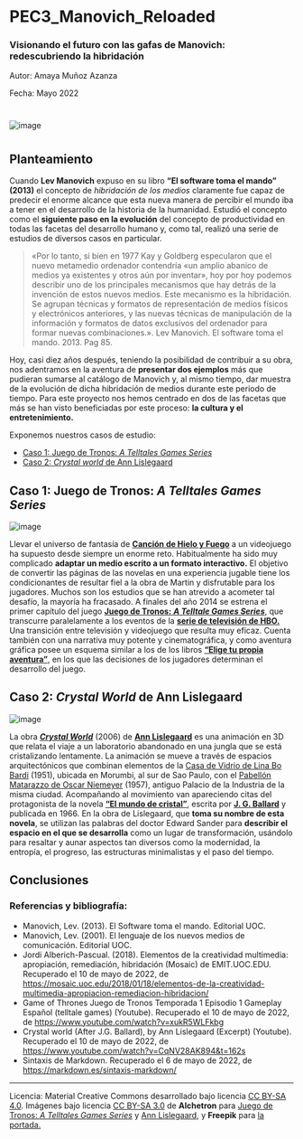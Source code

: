 # PEC3_Manovich_Reloaded
### Visionando el futuro con las gafas de Manovich: redescubriendo la hibridación

Autor: Amaya Muñoz Azanza

Fecha: Mayo 2022

#

![image](https://user-images.githubusercontent.com/104756604/167637953-ecb0f5b9-0751-4a2e-ae7f-09400738d443.png)



#

## Planteamiento
Cuando **Lev Manovich** expuso en su libro **“El software toma el mando” (2013)** el concepto de *hibridación de los medios* claramente fue capaz de predecir el enorme alcance que esta nueva manera de percibir el mundo iba a tener en el desarrollo de la historia de la humanidad. Estudió el concepto como el **siguiente paso en la evolución** del concepto de productividad en todas las facetas del desarrollo humano y, como tal, realizó una serie de estudios de diversos casos en particular.

>«Por lo tanto, si bien en 1977 Kay y Goldberg especularon que el nuevo metamedio ordenador contendría «un amplio abanico de medios ya existentes y otros aún por inventar», hoy por hoy podemos describir uno de los principales mecanismos que hay detrás de la invención de estos nuevos medios. Este mecanismo es la hibridación.
Se agrupan técnicas y formatos de representación de medios físicos y electrónicos anteriores, y las nuevas técnicas de manipulación de la información y formatos de datos exclusivos del ordenador para formar nuevas combinaciones.».
  Lev Manovich. El software toma el mando. 2013. Pag 85.

Hoy, casi diez años después, teniendo la posibilidad de contribuir a su obra, nos adentramos en la aventura de **presentar dos ejemplos** más que pudieran sumarse al catálogo de Manovich y, al mismo tiempo, dar muestra de la evolución de dicha hibridación de medios durante este periodo de tiempo.
Para este proyecto nos hemos centrado en dos de las facetas que más se han visto beneficiadas por este proceso: **la cultura y el entretenimiento.**

Exponemos nuestros casos de estudio:

- [Caso 1: Juego de Tronos: *A Telltales Games Series*](#head1)
- [Caso 2: *Crystal world* de Ann Lislegaard](#head2)

## <a name="head1">Caso 1: Juego de Tronos: *A Telltales Games Series*</a>

![image](https://user-images.githubusercontent.com/104756604/167647256-c156e29a-2df8-402d-99bc-585cf280e785.png)


Llevar el universo de fantasía de [**Canción de Hielo y Fuego**](https://es.wikipedia.org/wiki/Canci%C3%B3n_de_hielo_y_fuego) a un videojuego ha supuesto desde siempre un enorme reto. Habitualmente ha sido muy complicado **adaptar un medio escrito a un formato interactivo.** El objetivo de convertir las páginas de las novelas en una experiencia jugable tiene los condicionantes de resultar fiel a la obra de Martin y disfrutable para los jugadores. Muchos son los estudios que se han atrevido a acometer tal desafío, la mayoría ha fracasado.
A finales del año 2014 se estrena el primer capítulo del juego [**Juego de Tronos:** ***A Telltale Games Series***](https://es.wikipedia.org/wiki/Juego_de_tronos_(videojuego_de_2014)), que transcurre paralelamente a los eventos de la [**serie de televisión de HBO.**](https://es.wikipedia.org/wiki/Game_of_Thrones) Una transición entre televisión y videojuego que resulta muy eficaz. Cuenta también con una narrativa muy potente y cinematográfica, y como aventura gráfica posee un esquema similar a los de los libros [**“Elige tu propia aventura”**](https://es.wikipedia.org/wiki/Elige_tu_propia_aventura), en los que las decisiones de los jugadores determinan el desarrollo del juego.

## <a name="head2">Caso 2: *Crystal World* de Ann Lislegaard</a>
  ![image](https://user-images.githubusercontent.com/104756604/167624945-65a7f385-7328-4e1c-a008-0daaa9884363.png)

  La obra [***Crystal World***](https://www.youtube.com/watch?v=CqNV28AK894) (2006) de [**Ann Lislegaard**](https://en.wikipedia.org/wiki/Ann_Lislegaard) es una animación en 3D que relata el viaje a un laboratorio abandonado en una jungla que se está cristalizando lentamente. La animación se mueve a través de espacios arquitectónicos que combinan elementos de la [Casa de Vidrio de Lina Bo Bardi](https://www.youtube.com/watch?v=8RDMVHuKGN8&t=1s) (1951), ubicada en Morumbi, al sur de Sao Paulo, con el [Pabellón Matarazzo de Oscar Niemeyer](https://www.youtube.com/watch?v=aR-6DpASWwc) (1957), antiguo Palacio de la Industria de la misma ciudad.
  Acompañando al movimiento van apareciendo citas del protagonista de la novela [**“El mundo de cristal”**](https://en.wikipedia.org/wiki/The_Crystal_World), escrita por [**J. G. Ballard**](https://en.wikipedia.org/wiki/J._G._Ballard) y publicada en 1966. En la obra de Lislegaard, que **toma su nombre de esta novela**, se utilizan las palabras del doctor Edward Sander para **describir el espacio en el que se desarrolla** como un lugar de transformación, usándolo para resaltar y aunar aspectos tan diversos como la modernidad, la entropía, el progreso, las estructuras minimalistas y el paso del tiempo.
  
  ## Conclusiones
  




### Referencias y bibliografía:
- Manovich, Lev. (2013). El Software toma el mando. Editorial UOC.
- Manovich, Lev. (2001). El lenguaje de los nuevos medios de comunicación. Editorial UOC.
- Jordi Alberich-Pascual. (2018). Elementos de la creatividad multimedia: apropiación, remediación, hibridación (Mosaic) de EMIT.UOC.EDU. Recuperado el 10 de mayo de 2022, de https://mosaic.uoc.edu/2018/01/18/elementos-de-la-creatividad-multimedia-apropiacion-remediacion-hibridacion/
- Game of Thrones Juego de Tronos Temporada 1 Episodio 1 Gameplay Español (telltale games) (Youtube). Recuperado el 10 de mayo de 2022, de https://www.youtube.com/watch?v=xukR5WLFkbg
- Crystal world (After J.G. Ballard), by Ann Lislegaard (Excerpt) (Youtube). Recuperado el 10 de mayo de 2022, de https://www.youtube.com/watch?v=CqNV28AK894&t=162s
- Sintaxis de Markdown. Recuperado el 6 de mayo de 2022, de https://markdown.es/sintaxis-markdown/

---

Licencia: Material Creative Commons desarrollado bajo licencia [CC BY-SA 4.0](https://creativecommons.org/licenses/by-sa/4.0/deed.es). Imágenes bajo licencia [CC BY-SA 3.0](https://creativecommons.org/licenses/by-sa/3.0/) de **Alchetron** para [Juego de Tronos: *A Telltales Games Series*](https://alchetron.com/Game-of-Thrones-(2014-video-game)) y [Ann Lislegaard](https://alchetron.com/Ann-Lislegaard), y **Freepik** para [la portada.](https://www.freepik.es/vector-gratis/media-flat-set_2868633.htm#query=medios&position=4&from_view=search)

